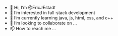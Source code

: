 - 👋 Hi, I’m @EricJEstadt
- 👀 I’m interested in full-stack development
- 🌱 I’m currently learning java, js, html, css, and c++
- 💞️ I’m looking to collaborate on ...
- 📫 How to reach me ...

<!---
EricJEstadt/EricJEstadt is a ✨ special ✨ repository because its `README.md` (this file) appears on your GitHub profile.
You can click the Preview link to take a look at your changes.
--->
